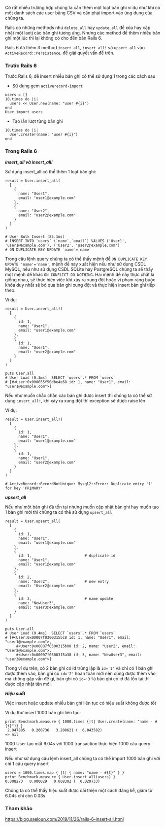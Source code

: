 Có rất nhiều trường hợp chúng ta cần thêm một loạt bản ghi ví dụ như khi có một danh sách các user bằng CSV và cần phải import vào ứng dụng  của chúng ta.

Rails có những methods như `delete_all` hay `update_all` để xóa hay cập nhật một laotj các bản ghi tương ứng. Nhưng các method để thêm nhiều bản ghi một lúc thì lại không có cho đển bản Rails 6.

Rails 6 đã thêm 3 method `insert_all`, `insert_all!` và `upsert_all` vào `ActiveRecord::Persistence`, để giải quyết vấn đề trên.

### **Trước Rails 6**

Trước Rails 6, để insert nhiều bản ghi có thể sử dụng 1 trong các cách sau

- Sử dụng gem `activerecord-import`

```
users = []
10.times do |i|
  users << User.new(name: "user #{i}")
end
User.import users
```
 - Tạo lần lượt từng bản ghi

```
10.times do |i|
  User.create!(name: "user #{i}")
end
```

### **Trong Rails 6**

***insert_all và insert_all!***

Sử dụng insert_all có thể thêm 1 loạt bản ghi:
```
result = User.insert_all(
  [
    {
      name: "User1",
      email: "user1@example.com"
    },
    {
      name: "User2",
      email: "user2@example.com"
    }
  ]
)

# User Bulk Insert (85.1ms)  
# INSERT INTO `users` (`name`,`email`) VALUES ('User1', 'user1@example.com'), ('User2', 'user2@example.com') 
# ON DUPLICATE KEY UPDATE `name`=`name`
```

Trong câu lệnh query chúng ta có thể thấy mệnh đề `ON DUPLICATE KEY UPDATE 'name'='name'`, mệnh đề này xuất hiện nếu như sử dụng CSDL MySQL, nếu như sử dụng CSDL SQLite hay PostgreSQL chúng ta sẽ thấy một mệnh đề khác `ON CONFLICT DO NOTHING`. Hai mệnh đề này thực chất là giống nhau, sẽ thực hiện việc khi xảy ra xung đột hoặc vi phạm ràng buộc khóa duy nhất sẽ bỏ qua bản ghi xung đột và thực hiện insert bản ghi tiếp theo.

Ví dụ:
```
result = User.insert_all!(
  [
    {
      id: 1,
      name: "User1",
      email: "user1@example.com"
    },
    {
      id: 1,
      name: "User1",
      email: "user2@example.com"
    }
  ]
)

puts User.all
# User Load (0.3ms)  SELECT `users`.* FROM `users`
# [#<User:0x000055f50dbe4e68 id: 1, name: "User1", email: "user1@example.com">]
```

Nếu như muốn chắc chắn các bản ghi được insert thì chúng ta có thể sử dụng `insert_all!`, khi xảy ra xung đột thì exception sẽ được raise lên

Ví dụ:

```
result = User.insert_all!(
  [
    {
      id: 1,
      name: "User1",
      email: "user1@example.com"
    },
    {
      id: 1,
      name: "User1",
      email: "user2@example.com"
    }
  ]
)

# ActiveRecord::RecordNotUnique: Mysql2::Error: Duplicate entry '1' for key 'PRIMARY'
```

***upsert_all***

Nếu như một bản ghi đã tồn tại nhưng muốn cập nhật bản ghi hay muốn tạo 1 bản ghi mới thì chúng ta có thể sử dụng `upsert_all`

```
result = User.upsert_all(
  [
    {
      id: 1,
      name: "User1",
      email: "user1@example.com"
    },
    {
      id: 1,                        # duplicate id
      name: "User1",
      email: "user1@example.com"
    },
    {
      id: 2,
      name: "User2",                # new entry
      email: "User2@example.com"
    },
    {
      id: 3,                        # name update
      name: "NewUser3",
      email: "user3@example.com"
    }
  ]
)

puts User.all
# User Load (0.4ms)  SELECT `users`.* FROM `users`
# [#<User:0x00007f0300315bc8 id: 1, name: "User1", email: "user1@example.com">,
     #<User:0x00007f0300315b00 id: 2, name: "User2", email: "User2@example.com">,
     #<User:0x00007f0300315a38 id: 3, name: "NewUser3", email: "user3@example.com">]
```

Trong ví dụ trên, có 2 bản ghi có id trùng lập là `id='1'` và chỉ có 1 bản ghi được thêm vào, bản ghi có `id='2'` hoàn toán mới nên cũng được thêm vào mà không gặp vấn đề gì, bản ghi có `id='3'`là bản ghi có id đã tồn tại thì được cập nhật tên mới.

***Hiệu suất***

Việc insert hoặc update nhiều bản ghi liên tục có hiệu suất không được tốt

Ví dụ thử insert 1000 bản ghi liên tục:

```
print Benchmark.measure { 1000.times {|t| User.create(name: "name - #{t}")} }
 2.947885   0.260736   3.208621 (  6.043582)
=> nil
```

1000 User tạo mất 6.04s với 1000 transaction thực hiện 1000 câu query insert

Nếu như sử dụng câu lệnh insert_all chúng ta có thể import 1000 bản ghi với chỉ 1 câu query insert

```
users = 1000.times.map { |t| { name: "name - #{t}" } }
print Benchmark.measure { User.insert_all(users) }
0.008273   0.000029   0.008302 (  0.029733)
```
Chúng ta có thể thấy hiệu suất được cải thiện một cách đáng kể, giảm từ 6.04s chỉ còn 0.03s

### Tham khảo
https://blog.saeloun.com/2019/11/26/rails-6-insert-all.html